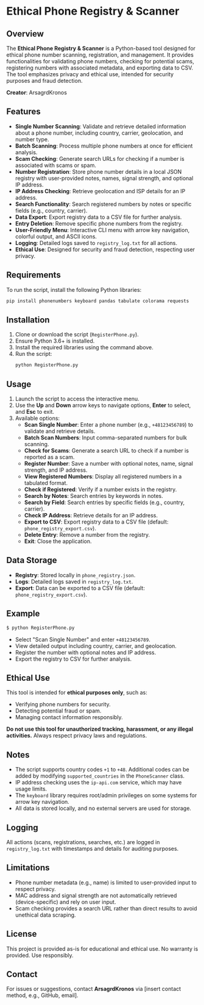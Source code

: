 # Ethical Phone Registry & Scanner

## Overview
The **Ethical Phone Registry & Scanner** is a Python-based tool designed for ethical phone number scanning, registration, and management. It provides functionalities for validating phone numbers, checking for potential scams, registering numbers with associated metadata, and exporting data to CSV. The tool emphasizes privacy and ethical use, intended for security purposes and fraud detection.

**Creator**: ArsagrdKronos

## Features
- **Single Number Scanning**: Validate and retrieve detailed information about a phone number, including country, carrier, geolocation, and number type.
- **Batch Scanning**: Process multiple phone numbers at once for efficient analysis.
- **Scam Checking**: Generate search URLs for checking if a number is associated with scams or spam.
- **Number Registration**: Store phone number details in a local JSON registry with user-provided notes, names, signal strength, and optional IP address.
- **IP Address Checking**: Retrieve geolocation and ISP details for an IP address.
- **Search Functionality**: Search registered numbers by notes or specific fields (e.g., country, carrier).
- **Data Export**: Export registry data to a CSV file for further analysis.
- **Entry Deletion**: Remove specific phone numbers from the registry.
- **User-Friendly Menu**: Interactive CLI menu with arrow key navigation, colorful output, and ASCII icons.
- **Logging**: Detailed logs saved to `registry_log.txt` for all actions.
- **Ethical Use**: Designed for security and fraud detection, respecting user privacy.

## Requirements
To run the script, install the following Python libraries:
```bash
pip install phonenumbers keyboard pandas tabulate colorama requests
```

## Installation
1. Clone or download the script (`RegisterPhone.py`).
2. Ensure Python 3.6+ is installed.
3. Install the required libraries using the command above.
4. Run the script:
   ```bash
   python RegisterPhone.py
   ```

## Usage
1. Launch the script to access the interactive menu.
2. Use the **Up** and **Down** arrow keys to navigate options, **Enter** to select, and **Esc** to exit.
3. Available options:
   - **Scan Single Number**: Enter a phone number (e.g., `+48123456789`) to validate and retrieve details.
   - **Batch Scan Numbers**: Input comma-separated numbers for bulk scanning.
   - **Check for Scams**: Generate a search URL to check if a number is reported as a scam.
   - **Register Number**: Save a number with optional notes, name, signal strength, and IP address.
   - **View Registered Numbers**: Display all registered numbers in a tabulated format.
   - **Check if Registered**: Verify if a number exists in the registry.
   - **Search by Notes**: Search entries by keywords in notes.
   - **Search by Field**: Search entries by specific fields (e.g., country, carrier).
   - **Check IP Address**: Retrieve details for an IP address.
   - **Export to CSV**: Export registry data to a CSV file (default: `phone_registry_export.csv`).
   - **Delete Entry**: Remove a number from the registry.
   - **Exit**: Close the application.

## Data Storage
- **Registry**: Stored locally in `phone_registry.json`.
- **Logs**: Detailed logs saved in `registry_log.txt`.
- **Export**: Data can be exported to a CSV file (default: `phone_registry_export.csv`).

## Example
```bash
$ python RegisterPhone.py
```
- Select "Scan Single Number" and enter `+48123456789`.
- View detailed output including country, carrier, and geolocation.
- Register the number with optional notes and IP address.
- Export the registry to CSV for further analysis.

## Ethical Use
This tool is intended for **ethical purposes only**, such as:
- Verifying phone numbers for security.
- Detecting potential fraud or spam.
- Managing contact information responsibly.

**Do not use this tool for unauthorized tracking, harassment, or any illegal activities.** Always respect privacy laws and regulations.

## Notes
- The script supports country codes `+1` to `+48`. Additional codes can be added by modifying `supported_countries` in the `PhoneScanner` class.
- IP address checking uses the `ip-api.com` service, which may have usage limits.
- The `keyboard` library requires root/admin privileges on some systems for arrow key navigation.
- All data is stored locally, and no external servers are used for storage.

## Logging
All actions (scans, registrations, searches, etc.) are logged in `registry_log.txt` with timestamps and details for auditing purposes.

## Limitations
- Phone number metadata (e.g., name) is limited to user-provided input to respect privacy.
- MAC address and signal strength are not automatically retrieved (device-specific) and rely on user input.
- Scam checking provides a search URL rather than direct results to avoid unethical data scraping.

## License
This project is provided as-is for educational and ethical use. No warranty is provided. Use responsibly.

## Contact
For issues or suggestions, contact **ArsagrdKronos** via [insert contact method, e.g., GitHub, email].